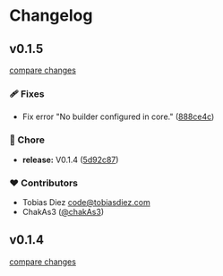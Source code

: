 # Changelog


## v0.1.5

[compare changes](https://github.com/storybook-vue/storybook-nuxt/compare/v0.1.4...v0.1.5)

### 🩹 Fixes

- Fix error "No builder configured in core." ([888ce4c](https://github.com/storybook-vue/storybook-nuxt/commit/888ce4c))

### 🏡 Chore

- **release:** V0.1.4 ([5d92c87](https://github.com/storybook-vue/storybook-nuxt/commit/5d92c87))

### ❤️ Contributors

- Tobias Diez <code@tobiasdiez.com>
- ChakAs3 ([@chakAs3](http://github.com/chakAs3))

## v0.1.4

[compare changes](https://github.com/storybook-vue/storybook-nuxt/compare/v0.1.4...v0.1.4)

